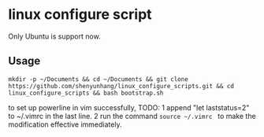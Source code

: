 # linux configure script

Only Ubuntu is support now.

## Usage
```
mkdir -p ~/Documents && cd ~/Documents && git clone https://github.com/shenyunhang/linux_configure_scripts.git && cd linux_configure_scripts && bash bootstrap.sh
```
to set up powerline in vim successfully, TODO:
1 append "let laststatus=2" to ~/.vimrc in the last line.
2 run the command ``source ~/.vimrc `` to make the modification effective immediately.
